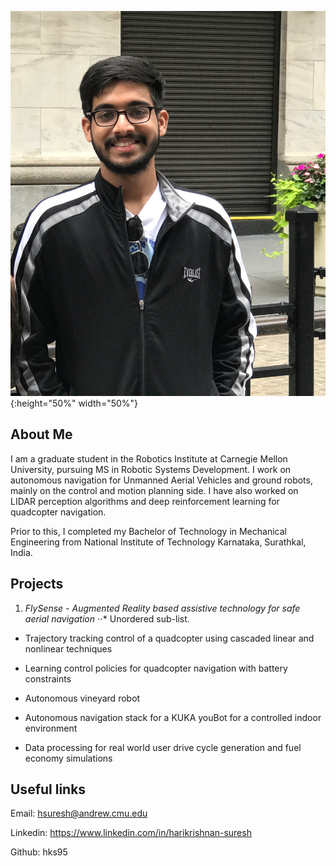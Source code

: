 
![Image](/assets/dp.JPG){:height="50%" width="50%"}

## About Me

I am a graduate student in the Robotics Institute at Carnegie Mellon University, pursuing MS in Robotic Systems Development. I work on autonomous navigation for Unmanned Aerial Vehicles and ground robots, mainly on the control and motion planning side. I have also worked on LIDAR perception algorithms and deep reinforcement learning for quadcopter navigation.  

Prior to this, I completed my Bachelor of Technology in Mechanical Engineering from National Institute of Technology Karnataka, Surathkal, India. 


## Projects

1. *FlySense - Augmented Reality based assistive technology for safe aerial navigation*
⋅⋅* Unordered sub-list.

- Trajectory tracking control of a quadcopter using cascaded linear and nonlinear techniques

- Learning control policies for quadcopter navigation with battery constraints

- Autonomous vineyard robot

- Autonomous navigation stack for a KUKA youBot for a controlled indoor environment

- Data processing for real world user drive cycle generation and fuel economy simulations

## Useful links

Email: hsuresh@andrew.cmu.edu 

Linkedin: https://www.linkedin.com/in/harikrishnan-suresh

Github: hks95